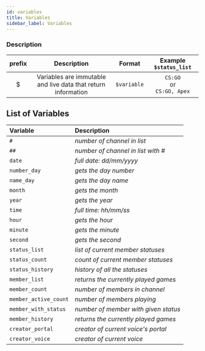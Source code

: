 ```yaml
---
id: variables
title: Variables
sidebar_label: Variables
---
```


### Description

|  prefix | Description                                                   |     Format     |          Example `$status_list`        |
|:-------:|:-------------------------------------------------------------:|:--------------:| :-------------------------------------:| 
|    $    | Variables are immutable and live data that return information |   `$variable`  |    `CS:GO`<br />or<br />`CS:GO, Apex`  |

## List of Variables
| Variable              | Description                          |
| :-------------------- | :----------------------------------- |
| `#`                   | _number of channel in list_          |
| `##`                  | _number of channel in list with \#_  |
| `date`                | _full date: dd/mm/yyyy_              |
| `number_day`          | _gets the day number_                |
| `name_day`            | _gets the day name_                  |
| `month`               | _gets the month_                     |
| `year`                | _gets the year_                      |
| `time`                | _full time: hh/mm/ss_                |
| `hour`                | _gets the hour_                      |
| `minute`              | _gets the minute_                    |
| `second`              | _gets the second_                    |
| `status_list`         | _list of current member statuses_    |
| `status_count`        | _count of current member statuses_   |
| `status_history`      | _history of all the statuses_        |
| `member_list`         | _returns the currently played games_ |
| `member_count`        | _number of members in channel_       |
| `member_active_count` | _number of members playing_          |
| `member_with_status`  | _number of member with given status_ |
| `member_history`      | _returns the currently played games_ |
| `creator_portal`      | _creator of current voice\'s portal_ |
| `creator_voice`       | _creator of current voice_           |

